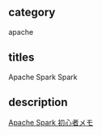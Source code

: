 ## category

apache

## titles

Apache Spark
Spark

## description

<a href="https://qiita.com/kurosame/items/403146033347db9b5bcc" target="_blank">Apache Spark 初心者メモ</a>

